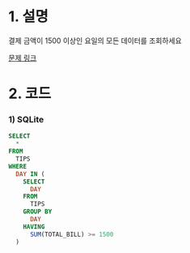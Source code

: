 # 1. 설명
결제 금액이 1500 이상인 요일의 모든 데이터를 조회하세요

[문제 링크](https://solvesql.com/problems/high-season-of-restaurant/)


# 2. 코드
### 1) SQLite
```sql
SELECT
  *
FROM
  TIPS
WHERE
  DAY IN (
    SELECT
      DAY
    FROM
      TIPS
    GROUP BY
      DAY
    HAVING
      SUM(TOTAL_BILL) >= 1500
  )
```
